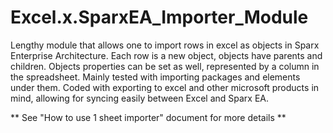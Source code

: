 # Excel.x.SparxEA_Importer_Module

Lengthy module that allows one to import rows in excel as objects in Sparx Enterprise Architecture. Each row is a new object, objects have parents and children. Objects properties can be set as well, represented by a column in the spreadsheet. Mainly tested with importing packages and elements under them. Coded with exporting to excel and other microsoft products in mind, allowing for syncing easily between Excel and Sparx EA.

** See "How to use 1 sheet importer" document for more details **
